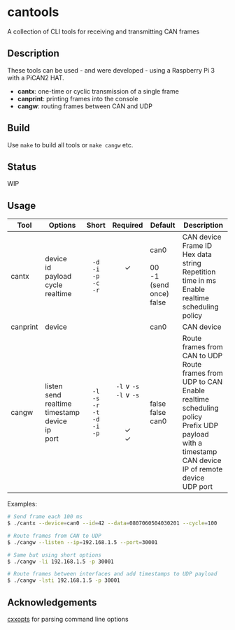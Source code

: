 # cantools
A collection of CLI tools for receiving and transmitting CAN frames

Description
---
These tools can be used - and were developed - using a Raspberry Pi 3 with a PiCAN2 HAT.
* __cantx__: one-time or cyclic transmission of a single frame
* __canprint__: printing frames into the console
* __cangw__: routing frames between CAN and UDP

Build
---
Use `make` to build all tools or `make cangw` etc.

Status
---
WIP

Usage
---
| Tool | Options | Short | Required | Default | Description |
| ---- | ------- | :---: | :------: | ------- | ----------- |
| cantx | device<br>id<br>payload<br>cycle<br>realtime | `-d`<br> `-i`<br> `-p`<br> `-c`<br> `-r` | <br>✓<br><br><br><br> | can0<br><br>00<br>-1 (send once)<br>false | CAN device<br>Frame ID<br>Hex data string<br>Repetition time in ms<br>Enable realtime scheduling policy |
| canprint | device | | | can0 | CAN device |
| cangw | listen<br>send<br>realtime<br>timestamp<br>device<br>ip<br>port | `-l`<br> `-s`<br> `-r`<br> `-t`<br> `-d`<br> `-i`<br> `-p` | `-l` ∨ `-s`<br>`-l` ∨ `-s`<br><br><br><br>✓<br>✓ | <br><br>false<br>false<br>can0<br><br><br> | Route frames from CAN to UDP<br>Route frames from UDP to CAN<br>Enable realtime scheduling policy<br>Prefix UDP payload with a timestamp<br>CAN device<br>IP of remote device<br>UDP port |



Examples:
```bash
# Send frame each 100 ms
$ ./cantx --device=can0 --id=42 --data=0807060504030201 --cycle=100

# Route frames from CAN to UDP
$ ./cangw --listen --ip=192.168.1.5 --port=30001

# Same but using short options
$ ./cangw -li 192.168.1.5 -p 30001

# Route frames between interfaces and add timestamps to UDP payload
$ ./cangw -lsti 192.168.1.5 -p 30001
```

Acknowledgements
---
[cxxopts](https://github.com/jarro2783/cxxopts) for parsing command line options
